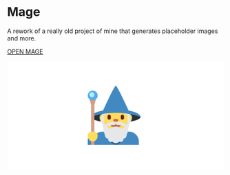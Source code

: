 # Mage

A rework of a really old project of mine that generates placeholder images and more.

[OPEN MAGE](https://mage.skayo.dev)

![Banner](public/img/social-preview.png)
